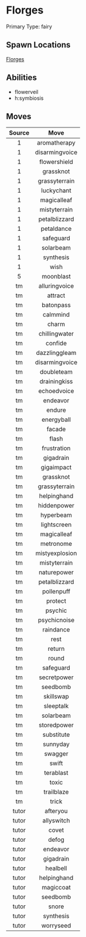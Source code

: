 # Florges  
Primary Type: fairy  
  
## Spawn Locations  
[Florges](/data/spawn_presets/florges.md)  
  
## Abilities  
  * flowerveil
  * h:symbiosis
  
  
## Moves  
  
| Source | Move |  
|:---:|:---:|  
| 1 | aromatherapy |  
| 1 | disarmingvoice |  
| 1 | flowershield |  
| 1 | grassknot |  
| 1 | grassyterrain |  
| 1 | luckychant |  
| 1 | magicalleaf |  
| 1 | mistyterrain |  
| 1 | petalblizzard |  
| 1 | petaldance |  
| 1 | safeguard |  
| 1 | solarbeam |  
| 1 | synthesis |  
| 1 | wish |  
| 5 | moonblast |  
| tm | alluringvoice |  
| tm | attract |  
| tm | batonpass |  
| tm | calmmind |  
| tm | charm |  
| tm | chillingwater |  
| tm | confide |  
| tm | dazzlinggleam |  
| tm | disarmingvoice |  
| tm | doubleteam |  
| tm | drainingkiss |  
| tm | echoedvoice |  
| tm | endeavor |  
| tm | endure |  
| tm | energyball |  
| tm | facade |  
| tm | flash |  
| tm | frustration |  
| tm | gigadrain |  
| tm | gigaimpact |  
| tm | grassknot |  
| tm | grassyterrain |  
| tm | helpinghand |  
| tm | hiddenpower |  
| tm | hyperbeam |  
| tm | lightscreen |  
| tm | magicalleaf |  
| tm | metronome |  
| tm | mistyexplosion |  
| tm | mistyterrain |  
| tm | naturepower |  
| tm | petalblizzard |  
| tm | pollenpuff |  
| tm | protect |  
| tm | psychic |  
| tm | psychicnoise |  
| tm | raindance |  
| tm | rest |  
| tm | return |  
| tm | round |  
| tm | safeguard |  
| tm | secretpower |  
| tm | seedbomb |  
| tm | skillswap |  
| tm | sleeptalk |  
| tm | solarbeam |  
| tm | storedpower |  
| tm | substitute |  
| tm | sunnyday |  
| tm | swagger |  
| tm | swift |  
| tm | terablast |  
| tm | toxic |  
| tm | trailblaze |  
| tm | trick |  
| tutor | afteryou |  
| tutor | allyswitch |  
| tutor | covet |  
| tutor | defog |  
| tutor | endeavor |  
| tutor | gigadrain |  
| tutor | healbell |  
| tutor | helpinghand |  
| tutor | magiccoat |  
| tutor | seedbomb |  
| tutor | snore |  
| tutor | synthesis |  
| tutor | worryseed |  
  
